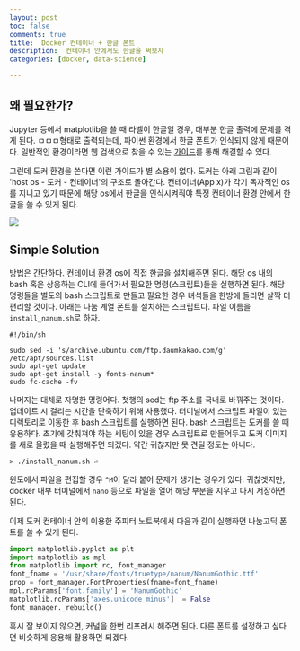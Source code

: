 ```yaml
---
layout: post
toc: false
comments: true
title:  Docker 컨테이너 + 한글 폰트 
description:  컨테이너 안에서도 한글을 써보자 
categories: [docker, data-science]

---
```



## 왜 필요한가?

Jupyter 등에서 matplotlib을 쓸 때 라벨이 한글일 경우, 대부분 한글 출력에 문제를 겪게 된다. ㅁㅁㅁ형태로 출력되는데, 파이썬 환경에서 한글 폰트가 인식되지 않게 때문이다. 일반적인 환경이라면 웹 검색으로 찾을 수 있는 [가이드](https://financedata.github.io/posts/matplotlib-hangul-for-windows-anaconda.html)를 통해 해결할 수 있다.  

그런데 도커 환경을 쓴다면 이런 가이드가 별 소용이 없다. 도커는 아래 그림과 같이 'host os - 도커 - 컨테이너'의 구조로 돌아간다. 컨테이너(App x)가 각기 독자적인 os를 지니고 있기 때문에 해당 os에서 한글을 인식시켜줘야 특정 컨테이너 환경 안에서 한글을 쓸 수 있게 된다.  

![](https://www.docker.com/sites/default/files/d8/styles/large/public/2018-11/container-what-is-container.png?itok=vle7kjDj)

## Simple Solution 

방법은 간단하다. 컨테이너 환경 os에 직접 한글을 설치해주면 된다. 해당 os 내의 bash 혹은 상응하는 CLI에 들어가서 필요한 명령(스크립트)들을 실행하면 된다. 해당 명령들을 별도의 bash 스크립트로 만들고 필요한 경우 녀석들을 한방에 돌리면 살짝 더 편리할 것이다. 아래는 나눔 계열 폰트를 설치하는 스크립트다. 파일 이름을  `install_nanum.sh`로 하자. 

```shell
#!/bin/sh

sudo sed -i 's/archive.ubuntu.com/ftp.daumkakao.com/g' /etc/apt/sources.list
sudo apt-get update 
sudo apt-get install -y fonts-nanum*
sudo fc-cache -fv
```

나머지는 대체로 자명한 명령어다. 첫행의 sed는 ftp 주소를 국내로 바꿔주는 것이다. 업데이트 시 걸리는 시간을 단축하기 위해 사용했다. 터미널에서 스크립트 파일이 있는 디렉토리로 이동한 후 bash 스크립트를 실행하면 된다. bash 스크립트는 도커를 쓸 때 유용하다. 초기에 갖춰져야 하는 세팅이 있을 경우 스크립트로 만들어두고 도커 이미지를 새로 올렸을 때 실행해주면 되겠다. 약간 귀찮지만 못 견딜 정도는 아니다. 

```shell
> ./install_nanum.sh ⏎
```
윈도에서 파일을 편집할 경우 `^M`이 달라 붙어 문제가 생기는 경우가 있다. 귀찮겟지만, docker 내부 터미널에서 `nano` 등으로 파일을 열어 해당 부분을 지우고 다시 저장하면 된다. 

이제 도커 컨테이너 안의 이용한 주피터 노트북에서 다음과 같이 실행하면 나눔고딕 폰트를 쓸 수 있게 된다. 

```python
import matplotlib.pyplot as plt
import matplotlib as mpl
from matplotlib import rc, font_manager
font_fname = '/usr/share/fonts/truetype/nanum/NanumGothic.ttf'
prop = font_manager.FontProperties(fname=font_fname)
mpl.rcParams['font.family'] = 'NanumGothic'
matplotlib.rcParams['axes.unicode_minus']  = False
font_manager._rebuild()
```

혹시 잘 보이지 않으면, 커널을 한번 리프레시 해주면 된다. 다른 폰트를 설정하고 싶다면 비슷하게 응용해 활용하면 되겠다. 
<!--stackedit_data:
eyJoaXN0b3J5IjpbMTc2MzE3OTkxNywtMTIxNTk3NzU5NywxMj
I4MDE5OTUzLDE0NTg1MTg1MCwtMTg3MDY3OTk0MiwxODIyNzM3
NDM2LDEyOTI1MDExNjQsLTQ4OTQyNDM2Nl19
-->